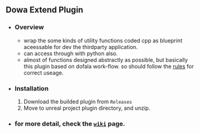 ## Dowa Extend Plugin 
* ### Overview  
  * wrap the some kinds of utility functions coded cpp as blueprint aceessable for dev the thirdparty application.
  * can access through with python also.
  * almost of functions designed abstractly as possible, but basically this plugin based on dofala work-flow. so should follow the [rules](./Documents/Rules/Rules "please check the documents") for correct useage.
* ### Installation  
  1. Download the builded plugin from `Releases`
  2. Move to unreal project plugin directory, and unzip.

* ### for more detail, check the [``wiki``](../../wiki/Home) page. 